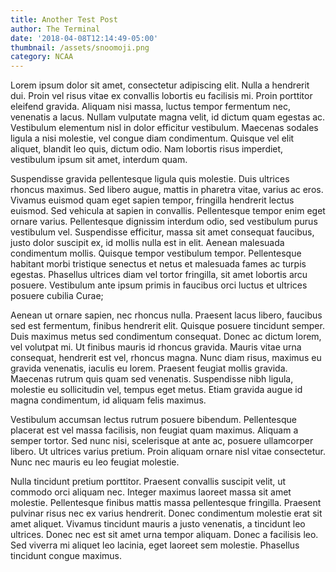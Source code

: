 ```yaml
---
title: Another Test Post
author: The Terminal
date: '2018-04-08T12:14:49-05:00'
thumbnail: /assets/snoomoji.png
category: NCAA
---
```

Lorem ipsum dolor sit amet, consectetur adipiscing elit. Nulla a hendrerit dui. Proin vel risus vitae ex convallis lobortis eu facilisis mi. Proin porttitor eleifend gravida. Aliquam nisi massa, luctus tempor fermentum nec, venenatis a lacus. Nullam vulputate magna velit, id dictum quam egestas ac. Vestibulum elementum nisl in dolor efficitur vestibulum. Maecenas sodales ligula a nisi molestie, vel congue diam condimentum. Quisque vel elit aliquet, blandit leo quis, dictum odio. Nam lobortis risus imperdiet, vestibulum ipsum sit amet, interdum quam.



Suspendisse gravida pellentesque ligula quis molestie. Duis ultrices rhoncus maximus. Sed libero augue, mattis in pharetra vitae, varius ac eros. Vivamus euismod quam eget sapien tempor, fringilla hendrerit lectus euismod. Sed vehicula at sapien in convallis. Pellentesque tempor enim eget ornare varius. Pellentesque dignissim interdum odio, sed vestibulum purus vestibulum vel. Suspendisse efficitur, massa sit amet consequat faucibus, justo dolor suscipit ex, id mollis nulla est in elit. Aenean malesuada condimentum mollis. Quisque tempor vestibulum tempor. Pellentesque habitant morbi tristique senectus et netus et malesuada fames ac turpis egestas. Phasellus ultrices diam vel tortor fringilla, sit amet lobortis arcu posuere. Vestibulum ante ipsum primis in faucibus orci luctus et ultrices posuere cubilia Curae;



Aenean ut ornare sapien, nec rhoncus nulla. Praesent lacus libero, faucibus sed est fermentum, finibus hendrerit elit. Quisque posuere tincidunt semper. Duis maximus metus sed condimentum consequat. Donec ac dictum lorem, vel volutpat mi. Ut finibus mauris id rhoncus gravida. Mauris vitae urna consequat, hendrerit est vel, rhoncus magna. Nunc diam risus, maximus eu gravida venenatis, iaculis eu lorem. Praesent feugiat mollis gravida. Maecenas rutrum quis quam sed venenatis. Suspendisse nibh ligula, molestie eu sollicitudin vel, tempus eget metus. Etiam gravida augue id magna condimentum, id aliquam felis maximus.



Vestibulum accumsan lectus rutrum posuere bibendum. Pellentesque placerat est vel massa facilisis, non feugiat quam maximus. Aliquam a semper tortor. Sed nunc nisi, scelerisque at ante ac, posuere ullamcorper libero. Ut ultrices varius pretium. Proin aliquam ornare nisl vitae consectetur. Nunc nec mauris eu leo feugiat molestie.



Nulla tincidunt pretium porttitor. Praesent convallis suscipit velit, ut commodo orci aliquam nec. Integer maximus laoreet massa sit amet molestie. Pellentesque finibus mattis massa pellentesque fringilla. Praesent pulvinar risus nec ex varius hendrerit. Donec condimentum molestie erat sit amet aliquet. Vivamus tincidunt mauris a justo venenatis, a tincidunt leo ultrices. Donec nec est sit amet urna tempor aliquam. Donec a facilisis leo. Sed viverra mi aliquet leo lacinia, eget laoreet sem molestie. Phasellus tincidunt congue maximus.
